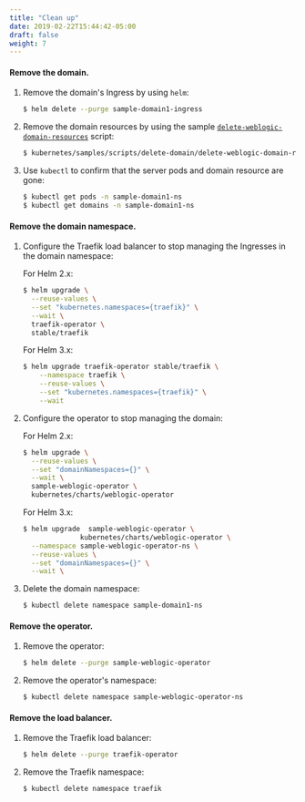 ```yaml
---
title: "Clean up"
date: 2019-02-22T15:44:42-05:00
draft: false
weight: 7
---
```



#### Remove the domain.

1.	Remove the domain's Ingress by using `helm`:

    ```bash
    $ helm delete --purge sample-domain1-ingress
    ```
1.	Remove the domain resources by using the sample [`delete-weblogic-domain-resources`](http://github.com/oracle/weblogic-kubernetes-operator/blob/master/kubernetes/samples/scripts/delete-domain/delete-weblogic-domain-resources.sh) script:

    ```bash
    $ kubernetes/samples/scripts/delete-domain/delete-weblogic-domain-resources.sh -d sample-domain1
    ```

1.	Use `kubectl` to confirm that the server pods and domain resource are gone:

    ```bash
    $ kubectl get pods -n sample-domain1-ns
    $ kubectl get domains -n sample-domain1-ns
    ```

#### Remove the domain namespace.
1.	Configure the Traefik load balancer to stop managing the Ingresses in the domain namespace:

    For Helm 2.x:

    ```bash
    $ helm upgrade \
      --reuse-values \
      --set "kubernetes.namespaces={traefik}" \
      --wait \
      traefik-operator \
      stable/traefik
    ```
    
    For Helm 3.x:
    
    ```bash
    $ helm upgrade traefik-operator stable/traefik \
        --namespace traefik \
        --reuse-values \
        --set "kubernetes.namespaces={traefik}" \
        --wait 
    ```

1.	Configure the operator to stop managing the domain:

    For Helm 2.x:
    
    ```bash
    $ helm upgrade \
      --reuse-values \
      --set "domainNamespaces={}" \
      --wait \
      sample-weblogic-operator \
      kubernetes/charts/weblogic-operator
    ```
    
    For Helm 3.x:
    
    ```bash
    $ helm upgrade  sample-weblogic-operator \
                  kubernetes/charts/weblogic-operator \
      --namespace sample-weblogic-operator-ns \
      --reuse-values \
      --set "domainNamespaces={}" \
      --wait \
    ```
1.	Delete the domain namespace:

    ```bash
    $ kubectl delete namespace sample-domain1-ns
    ```


#### Remove the operator.

1.	Remove the operator:

    ```bash
    $ helm delete --purge sample-weblogic-operator
    ```

1.	Remove the operator's namespace:

    ```bash
    $ kubectl delete namespace sample-weblogic-operator-ns
    ```

#### Remove the load balancer.

1.	Remove the Traefik load balancer:

    ```bash
    $ helm delete --purge traefik-operator
    ```

1.	Remove the Traefik namespace:

    ```bash
    $ kubectl delete namespace traefik
    ```
